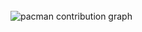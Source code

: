 
<!--
<p align="center">
<a href="https://git.io/typing-svg"><img src="https://readme-typing-svg.herokuapp.com?font=Fira+Code&pause=1000&color=9e9e9eff&center=true&vCenter=true&width=435&lines=Welcome👋🏻;I'm+a+Back-End+Developer;Always+learning+new+things" alt="Typing SVG" /></a>


<details>	
  <summary align="center"><b> github profile stats 📊</b></summary>
   <a href="https://github.com/vn7n24fzkq/github-profile-summary-cards"> <img align=center  width="49%" src="http://github-profile-summary-cards.vercel.app/api/cards/stats?username=renannrocha&theme=dark" alt="" /></a>
  <a href="https://github.com/vn7n24fzkq/github-profile-summary-cards"> <img align=center width="49%" src="http://github-profile-summary-cards.vercel.app/api/cards/repos-per-language?username=renannrocha&theme=dark" alt="" /></a>
  <a href="https://github.com/vn7n24fzkq/github-profile-summary-cards"> <img align=center width="99%" src="http://github-profile-summary-cards.vercel.app/api/cards/profile-details?username=renannrocha&theme=dark" alt="" /></a>
<br/>
</details>
-->

<!-- <a href="https://github.com/vn7n24fzkq/github-profile-summary-cards"> <img align=center width="100%" src="http://github-profile-summary-cards.vercel.app/api/cards/profile-details?username=renannrocha&theme=dark" alt="" /></a> -->

<br>

<picture>
  <source media="(prefers-color-scheme: dark)" srcset="https://raw.githubusercontent.com/renannrocha/renannrocha/output/pacman-contribution-graph-dark.svg">
  <source media="(prefers-color-scheme: light)" srcset="https://raw.githubusercontent.com/renannrocha/renannrocha/output/pacman-contribution-graph.svg">
  <img alt="pacman contribution graph" src="https://raw.githubusercontent.com/renannrocha/renannrocha/output/pacman-contribution-graph.svg">
</picture>

<!--
<a href="#"><img width="20px"  src="https://raw.githubusercontent.com/iCharlesZ/FigureBed/master/img/octocat.gif"/></a>
-->
